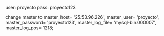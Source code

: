 user: proyecto
pass: proyecto123

change master to 
master_host= '25.53.96.226', 
master_user= 'proyecto', 
master_password= 'proyecto123', 
master_log_file= 'mysql-bin.000007', 
master_log_pos= 1218;
